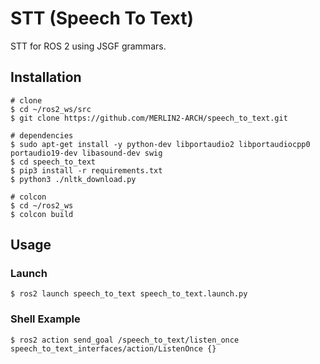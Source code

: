 # STT (Speech To Text)

STT for ROS 2 using JSGF grammars.

## Installation

```shell
# clone
$ cd ~/ros2_ws/src
$ git clone https://github.com/MERLIN2-ARCH/speech_to_text.git

# dependencies
$ sudo apt-get install -y python-dev libportaudio2 libportaudiocpp0 portaudio19-dev libasound-dev swig
$ cd speech_to_text
$ pip3 install -r requirements.txt
$ python3 ./nltk_download.py

# colcon
$ cd ~/ros2_ws
$ colcon build
```

## Usage

### Launch

```shell
$ ros2 launch speech_to_text speech_to_text.launch.py
```

### Shell Example

```shell
$ ros2 action send_goal /speech_to_text/listen_once speech_to_text_interfaces/action/ListenOnce {}
```
